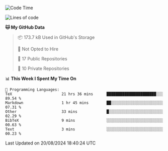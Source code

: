 <!--START_SECTION:waka-->
![Code Time](http://img.shields.io/badge/Code%20Time-1%2C028%20hrs%2030%20mins-blue)

![Lines of code](https://img.shields.io/badge/From%20Hello%20World%20I%27ve%20Written-218.8%20thousand%20lines%20of%20code-blue)

**🐱 My GitHub Data** 

> 📦 173.7 kB Used in GitHub's Storage 
 > 
> 🚫 Not Opted to Hire
 > 
> 📜 17 Public Repositories 
 > 
> 🔑 10 Private Repositories 
 > 
📊 **This Week I Spent My Time On** 

```text
💬 Programming Languages: 
TeX                      21 hrs 36 mins      ██████████████████████░░░   89.54 % 
Markdown                 1 hr 45 mins        ██░░░░░░░░░░░░░░░░░░░░░░░   07.31 % 
Other                    33 mins             █░░░░░░░░░░░░░░░░░░░░░░░░   02.29 % 
BibTeX                   9 mins              ░░░░░░░░░░░░░░░░░░░░░░░░░   00.63 % 
Text                     3 mins              ░░░░░░░░░░░░░░░░░░░░░░░░░   00.23 % 
```


 Last Updated on 20/08/2024 18:40:24 UTC
<!--END_SECTION:waka-->
